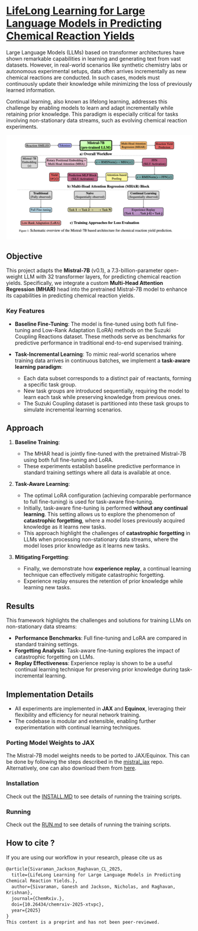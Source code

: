 # [LifeLong Learning for Large Language Models in Predicting Chemical Reaction Yields](https://chemrxiv.org/engage/chemrxiv/article-details/686c51a73ba0887c331fbd9d)

Large Language Models (LLMs) based on transformer architectures have shown remarkable capabilities in learning and generating text from vast datasets. However, in real-world scenarios like synthetic chemistry labs or autonomous experimental setups, data often arrives incrementally as new chemical reactions are conducted. In such cases, models must continuously update their knowledge while minimizing the loss of previously learned information.

Continual learning, also known as lifelong learning, addresses this challenge by enabling models to learn and adapt incrementally while retaining prior knowledge. This paradigm is especially critical for tasks involving non-stationary data streams, such as evolving chemical reaction experiments.

![](https://github.com/pythonpanda2/CL_MISTRAL7B_REACT/blob/main/figure/plot_CL.png)

## Objective

This project adapts the **Mistral-7B** (v0.1), a 7.3-billion-parameter open-weight LLM with 32 transformer layers, for predicting chemical reaction yields. Specifically, we integrate a custom **Multi-Head Attention Regression (MHAR)** head into the pretrained Mistral-7B model to enhance its capabilities in predicting chemical reaction yields.

### Key Features
- **Baseline Fine-Tuning**: The model is fine-tuned using both full fine-tuning and Low-Rank Adaptation (LoRA) methods on the Suzuki Coupling Reactions dataset. These methods serve as benchmarks for predictive performance in traditional end-to-end supervised training.
  
- **Task-Incremental Learning**: To mimic real-world scenarios where training data arrives in continuous batches, we implement a **task-aware learning paradigm**:
  - Each data subset corresponds to a distinct pair of reactants, forming a specific task group.
  - New task groups are introduced sequentially, requiring the model to learn each task while preserving knowledge from previous ones.
  - The Suzuki Coupling dataset is partitioned into these task groups to simulate incremental learning scenarios.

## Approach

1. **Baseline Training**:
   - The MHAR head is jointly fine-tuned with the pretrained Mistral-7B using both full fine-tuning and LoRA.
   - These experiments establish baseline predictive performance in standard training settings where all data is available at once.

2. **Task-Aware Learning**:
   - The optimal LoRA configuration (achieving comparable performance to full fine-tuning) is used for task-aware fine-tuning.
   - Initially, task-aware fine-tuning is performed **without any continual learning**. This setting allows us to explore the phenomenon of **catastrophic forgetting**, where a model loses previously acquired knowledge as it learns new tasks.
   - This approach highlight the challenges of **catastrophic forgetting** in LLMs when processing non-stationary data streams, where the model loses prior knowledge as it learns new tasks.

3. **Mitigating Forgetting**:
   - Finally, we demonstrate how **experience replay**, a continual learning technique can effectively mitigate catastrophic forgetting.
   - Experience replay ensures the retention of prior knowledge while learning new tasks.


## Results

This framework highlights the challenges and solutions for training LLMs on non-stationary data streams:
- **Performance Benchmarks**: Full fine-tuning and LoRA are compared in standard training settings.
- **Forgetting Analysis**: Task-aware fine-tuning explores the impact of catastrophic forgetting on LLMs.
- **Replay Effectiveness**: Experience replay is shown to be a useful continual learning technique for preserving prior knowledge during task-incremental learning.

## Implementation Details

- All experiments are implemented in **JAX** and **Equinox**, leveraging their flexibility and efficiency for neural network training.
- The codebase is modular and extensible, enabling further experimentation with continual learning techniques.


### Porting Model Weights to JAX
The Mistral-7B model weights needs to be ported to JAX/Equinox. This can be done by following the steps described in the [mistral_jax](https://github.com/AakashKumarNain/mistral_jax/blob/main/instructions.md) repo. Alternatively, one can also download them from [here](https://buffalo.box.com/s/ljd66kpkgte8duofz3us2zihb70btwww). 

### Installation
Check out the [INSTALL.MD](https://github.com/pythonpanda2/CL_MISTRAL7B_REACT/blob/main/INSTALL.MD) to see details of running the training scripts. 


### Running 
Check out the [RUN.md](https://github.com/pythonpanda2/CL_MISTRAL7B_REACT/blob/main/RUN.MD) to see details of running the training scripts. 

## How to cite ?
If you are using our workflow  in your research, please cite us as
```
@article{Sivaraman_Jackson_Raghavan_CL_2025,
  title={LifeLong Learning for Large Language Models in Predicting Chemical Reaction Yields.},
  author={Sivaraman, Ganesh and Jackson, Nicholas, and Raghavan, Krishnan},
  journal={ChemRxiv.},
  doi={10.26434/chemrxiv-2025-xtvpc}, 
  year={2025}
}
This content is a preprint and has not been peer-reviewed.
```
